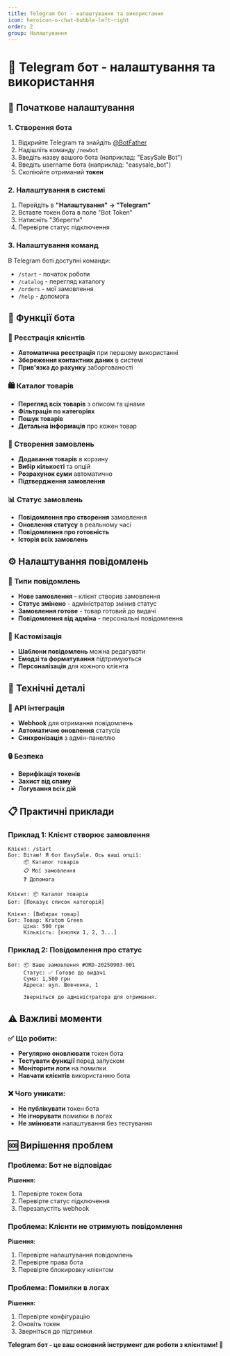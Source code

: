 ```yaml
---
title: Telegram бот - налаштування та використання
icon: heroicon-o-chat-bubble-left-right
order: 2
group: Налаштування
---
```


# 🤖 Telegram бот - налаштування та використання

## 🚀 Початкове налаштування

### 1. Створення бота
1. Відкрийте Telegram та знайдіть [@BotFather](https://t.me/BotFather)
2. Надішліть команду `/newbot`
3. Введіть назву вашого бота (наприклад: "EasySale Bot")
4. Введіть username бота (наприклад: "easysale_bot")
5. Скопіюйте отриманий **токен**

### 2. Налаштування в системі
1. Перейдіть в **"Налаштування" → "Telegram"**
2. Вставте токен бота в поле "Bot Token"
3. Натисніть "Зберегти"
4. Перевірте статус підключення

### 3. Налаштування команд
В Telegram боті доступні команди:
- `/start` - початок роботи
- `/catalog` - перегляд каталогу
- `/orders` - мої замовлення
- `/help` - допомога

## 📱 Функції бота

### 👤 Реєстрація клієнтів
- **Автоматична реєстрація** при першому використанні
- **Збереження контактних даних** в системі
- **Прив'язка до рахунку** заборгованості

### 🛍️ Каталог товарів
- **Перегляд всіх товарів** з описом та цінами
- **Фільтрація по категоріях**
- **Пошук товарів**
- **Детальна інформація** про кожен товар

### 📝 Створення замовлень
- **Додавання товарів** в корзину
- **Вибір кількості** та опцій
- **Розрахунок суми** автоматично
- **Підтвердження замовлення**

### 📊 Статус замовлень
- **Повідомлення про створення** замовлення
- **Оновлення статусу** в реальному часі
- **Повідомлення про готовність**
- **Історія всіх замовлень**

## ⚙️ Налаштування повідомлень

### 📨 Типи повідомлень
- **Нове замовлення** - клієнт створив замовлення
- **Статус змінено** - адміністратор змінив статус
- **Замовлення готове** - товар готовий до видачі
- **Повідомлення від адміна** - персональні повідомлення

### 🎨 Кастомізація
- **Шаблони повідомлень** можна редагувати
- **Емодзі та форматування** підтримуються
- **Персоналізація** для кожного клієнта

## 🔧 Технічні деталі

### 📡 API інтеграція
- **Webhook** для отримання повідомлень
- **Автоматичне оновлення** статусів
- **Синхронізація** з адмін-панеллю

### 🔒 Безпека
- **Верифікація токенів**
- **Захист від спаму**
- **Логування всіх дій**

## 📋 Практичні приклади

### Приклад 1: Клієнт створює замовлення
```
Клієнт: /start
Бот: Вітаю! Я бот EasySale. Ось ваші опції:
     📦 Каталог товарів
     📋 Мої замовлення
     ❓ Допомога

Клієнт: 📦 Каталог товарів
Бот: [Показує список категорій]

Клієнт: [Вибирає товар]
Бот: Товар: Kratom Green
     Ціна: 500 грн
     Кількість: [кнопки 1, 2, 3...]
```

### Приклад 2: Повідомлення про статус
```
Бот: 📦 Ваше замовлення #ORD-20250903-001
     Статус: ✅ Готове до видачі
     Сума: 1,500 грн
     Адреса: вул. Шевченка, 1
     
     Зверніться до адміністратора для отримання.
```

## ⚠️ Важливі моменти

### ✅ Що робити:
- **Регулярно оновлювати** токен бота
- **Тестувати функції** перед запуском
- **Моніторити логи** на помилки
- **Навчати клієнтів** використанню бота

### ❌ Чого уникати:
- **Не публікувати** токен бота
- **Не ігнорувати** помилки в логах
- **Не змінювати** налаштування без тестування

## 🆘 Вирішення проблем

### Проблема: Бот не відповідає
**Рішення:**
1. Перевірте токен бота
2. Перевірте статус підключення
3. Перезапустіть webhook

### Проблема: Клієнти не отримують повідомлення
**Рішення:**
1. Перевірте налаштування повідомлень
2. Перевірте права бота
3. Перевірте блокировку клієнтом

### Проблема: Помилки в логах
**Рішення:**
1. Перевірте конфігурацію
2. Оновіть токен
3. Зверніться до підтримки

**Telegram бот - це ваш основний інструмент для роботи з клієнтами! 🚀**
